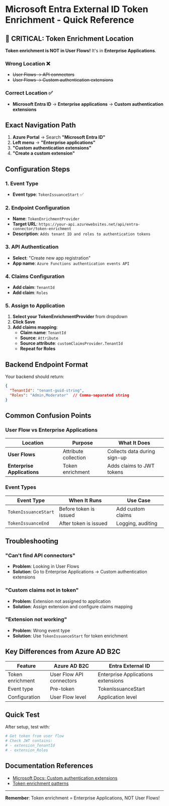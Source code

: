 # Microsoft Entra External ID Token Enrichment - Quick Reference

## 🚨 CRITICAL: Token Enrichment Location

**Token enrichment is NOT in User Flows!** It's in **Enterprise Applications**.

### Wrong Location ❌
- ~~User Flows → API connectors~~
- ~~User Flows → Custom authentication extensions~~

### Correct Location ✅
- **Microsoft Entra ID** → **Enterprise applications** → **Custom authentication extensions**

## Exact Navigation Path

1. **Azure Portal** → Search **"Microsoft Entra ID"**
2. **Left menu** → **"Enterprise applications"**
3. **"Custom authentication extensions"**
4. **"Create a custom extension"**

## Configuration Steps

### 1. Event Type
- **Event type**: `TokenIssuanceStart` ✅

### 2. Endpoint Configuration
- **Name**: `TokenEnrichmentProvider`
- **Target URL**: `https://your-api.azurewebsites.net/api/entra-connector/token-enrichment`
- **Description**: `Adds tenant ID and roles to authentication tokens`

### 3. API Authentication
- **Select**: "Create new app registration"
- **App name**: `Azure Functions authentication events API`

### 4. Claims Configuration
- **Add claim**: `TenantId`
- **Add claim**: `Roles`

### 5. Assign to Application
1. **Select your TokenEnrichmentProvider** from dropdown
2. **Click Save**
3. **Add claims mapping**:
   - **Claim name**: `TenantId`
   - **Source**: `Attribute`
   - **Source attribute**: `customClaimsProvider.TenantId`
   - **Repeat for Roles**

## Backend Endpoint Format

Your backend should return:
```json
{
  "TenantId": "tenant-guid-string",
  "Roles": "Admin,Moderator"  // Comma-separated string
}
```

## Common Confusion Points

### User Flow vs Enterprise Applications

| Location | Purpose | What It Does |
|----------|---------|--------------|
| **User Flows** | Attribute collection | Collects data during sign-up |
| **Enterprise Applications** | Token enrichment | Adds claims to JWT tokens |

### Event Types

| Event Type | When It Runs | Use Case |
|------------|--------------|----------|
| `TokenIssuanceStart` | Before token is issued | Add custom claims |
| `TokenIssuanceEnd` | After token is issued | Logging, auditing |

## Troubleshooting

### "Can't find API connectors"
- **Problem**: Looking in User Flows
- **Solution**: Go to Enterprise Applications → Custom authentication extensions

### "Custom claims not in token"
- **Problem**: Extension not assigned to application
- **Solution**: Assign extension and configure claims mapping

### "Extension not working"
- **Problem**: Wrong event type
- **Solution**: Use `TokenIssuanceStart` for token enrichment

## Key Differences from Azure AD B2C

| Feature | Azure AD B2C | Entra External ID |
|---------|--------------|-------------------|
| Token enrichment | User Flow API connectors | Enterprise Applications extensions |
| Event type | Pre-token | TokenIssuanceStart |
| Configuration | User Flow level | Application level |

## Quick Test

After setup, test with:
```bash
# Get token from user flow
# Check JWT contains:
# - extension_TenantId
# - extension_Roles
```

## Documentation References

- [Microsoft Docs: Custom authentication extensions](https://docs.microsoft.com/en-us/azure/active-directory/external-identities/custom-authentication-extensions)
- [Token enrichment patterns](https://docs.microsoft.com/en-us/azure/active-directory/external-identities/custom-authentication-extensions-token-enrichment)

---

**Remember**: Token enrichment = Enterprise Applications, NOT User Flows!
